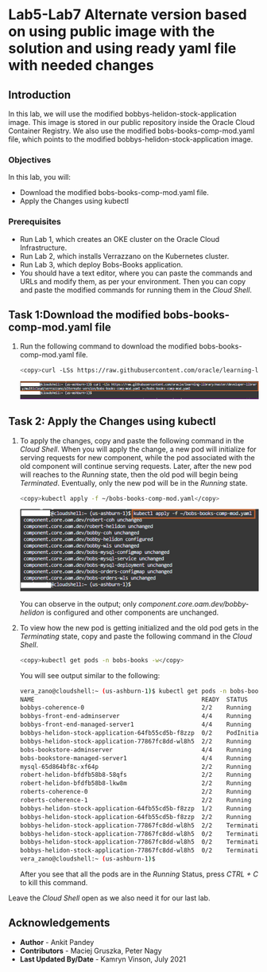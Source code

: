 # Lab5-Lab7 Alternate version based on using public image with the solution and using ready yaml file with needed changes

## Introduction

In this lab, we will use the modified bobbys-helidon-stock-application image. This image is stored in our public repository inside the Oracle Cloud Container Registry. We also use the modified bobs-books-comp-mod.yaml file, which points to the modified bobbys-helidon-stock-application image.

### Objectives

In this lab, you will:

* Download the modified bobs-books-comp-mod.yaml file.
* Apply the Changes using kubectl

### Prerequisites

* Run Lab 1, which creates an OKE cluster on the Oracle Cloud Infrastructure.
* Run Lab 2, which installs Verrazzano on the Kubernetes cluster.
* Run Lab 3, which deploy Bobs-Books application.
* You should have a text editor, where you can paste the commands and URLs and modify them, as per your environment. Then you can copy and paste the modified commands for running them in the *Cloud Shell*.

## Task 1:Download the modified bobs-books-comp-mod.yaml file

1. Run the following command to download the modified bobs-books-comp-mod.yaml file.

    ```bash
    <copy>curl -LSs https://raw.githubusercontent.com/oracle/learning-library/master/developer-library/multicloud/verrazzano/alternate-version/bobs-books-comp-mod.yaml >~/bobs-books-comp-mod.yaml</copy>
    ```

    ![Apply changes](images/1.png " ")

## Task 2: Apply the Changes using kubectl

1. To apply the changes, copy and paste the following command in the *Cloud Shell*. When you will apply the change, a new pod will initialize for serving requests for new component, while the pod associated with the old component will continue serving requests. Later, after the new pod will reaches to the *Running* state, then the old pod will begin being *Terminated*. Eventually, only the new pod will be in the *Running* state.

    ```bash
    <copy>kubectl apply -f ~/bobs-books-comp-mod.yaml</copy>
    ```

    ![Apply changes 1](images/2.png " ")

    You can observe in the output; only *component.core.oam.dev/bobby-helidon* is configured and other components are unchanged.

2. To view how the new pod is getting initialized and the old pod gets in the *Terminating* state, copy and paste the following command in the *Cloud Shell*.

    ```bash
    <copy>kubectl get pods -n bobs-books -w</copy>
    ```

    You will see output similar to the following:

    ```bash
    vera_zano@cloudshell:~ (us-ashburn-1)$ kubectl get pods -n bobs-books
    NAME                                               READY  STATUS   RESTARTS  AGE
    bobbys-coherence-0                                 2/2    Running  0         130m
    bobbys-front-end-adminserver                       4/4    Running  0         127m
    bobbys-front-end-managed-server1                   4/4    Running  0         126m
    bobbys-helidon-stock-application-64fb55cd5b-f8zzp  0/2    PodInitializing  0         10s
    bobbys-helidon-stock-application-77867fc8dd-wl8h5  2/2    Running  0         130m
    bobs-bookstore-adminserver                         4/4    Running  0         127m
    bobs-bookstore-managed-server1                     4/4    Running  0         126m
    mysql-65d864bf8c-xf64p                             2/2    Running  0         130m
    robert-helidon-bfdfb58b8-58qfs                     2/2    Running  0         130m
    robert-helidon-bfdfb58b8-lkw8m                     2/2    Running  0         130m
    roberts-coherence-0                                2/2    Running  0         130m
    roberts-coherence-1                                2/2    Running  0         130m
    bobbys-helidon-stock-application-64fb55cd5b-f8zzp  1/2    Running  0         28s
    bobbys-helidon-stock-application-64fb55cd5b-f8zzp  2/2    Running  0         34s
    bobbys-helidon-stock-application-77867fc8dd-wl8h5  2/2    Terminating  0         130m
    bobbys-helidon-stock-application-77867fc8dd-wl8h5  0/2    Terminating  0         130m
    bobbys-helidon-stock-application-77867fc8dd-wl8h5  0/2    Terminating  0         130m
    bobbys-helidon-stock-application-77867fc8dd-wl8h5  0/2    Terminating  0         130m
    vera_zano@cloudshell:~ (us-ashburn-1)$
    ```

    After you see that all the pods are in the *Running* Status, press *CTRL + C* to kill this command.

Leave the *Cloud Shell* open as we also need it for our last lab.

## Acknowledgements

* **Author** -  Ankit Pandey
* **Contributors** - Maciej Gruszka, Peter Nagy
* **Last Updated By/Date** - Kamryn Vinson, July 2021
